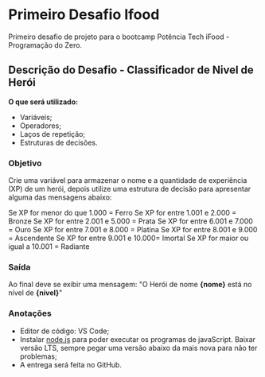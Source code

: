 # Primeiro Desafio Ifood

Primeiro desafio de projeto para o bootcamp Potência Tech iFood - Programação do Zero.

## Descrição do Desafio - Classificador de Nivel de Herói

**O que será utilizado:**

- Variáveis;
- Operadores;
- Laços de repetição;
- Estruturas de decisões.

### Objetivo

Crie uma variável para armazenar o nome e a quantidade de experiência (XP) de um herói, depois utilize uma estrutura de decisão para apresentar alguma das mensagens abaixo:

Se XP for menor do que 1.000 = Ferro
Se XP for entre 1.001 e 2.000 = Bronze
Se XP for entre 2.001 e 5.000 = Prata
Se XP for entre 6.001 e 7.000 = Ouro
Se XP for entre 7.001 e 8.000 = Platina
Se XP for entre 8.001 e 9.000 = Ascendente
Se XP for entre 9.001 e 10.000= Imortal
Se XP for maior ou igual a 10.001 = Radiante

### Saída

Ao final deve se exibir uma mensagem:
"O Herói de nome **{nome}** está no nível de **{nivel}**"


### Anotações

- Editor de código: VS Code;
- Instalar [node.js](https://nodejs.org/en) para poder executar os programas de javaScript. Baixar versão LTS, sempre pegar uma versão abaixo da mais nova para não ter problemas;
- A entrega será feita no GitHub.